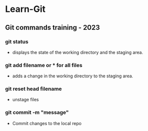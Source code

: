 # Learn-Git

## Git commands training - 2023

### git status

- displays the state of the working directory and the staging area.

### git add filename or \* for all files

- adds a change in the working directory to the staging area.

### git reset head filename

- unstage files

### git commit -m "message"

- Commit changes to the local repo
